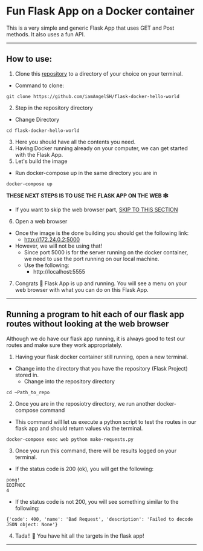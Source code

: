 # Fun Flask App on a Docker container

This is a very simple and generic Flask App that uses GET and Post methods. It also uses a fun API. 

<hr>

## How to use:



1. Clone this [repository](https://github.com/iamAngelSH/flask-docker-hello-world) to a directory of your choice on your terminal.
  - Command to clone:
  ```git
  git clone https://github.com/iamAngelSH/flask-docker-hello-world
  ```
2. Step in the repository directory
  - Change Directory
  ```terminal
  cd flask-docker-hello-world
  ```
3. Here you should have all the contents you need.
4. Having Docker running already on your computer, we can get started with the Flask App.
5. Let's build the image
  - Run docker-compose up in the same directory you are in
  ```docker
  docker-compose up
  ```
  
**THESE NEXT STEPS IS TO USE THE FLASK APP ON THE WEB 🕸️**
   - If you want to skip the web browser part, [SKIP TO THIS SECTION](#running-a-program-to-hit-each-of-our-flask-app-routes-without-looking-at-the-web-browser)
6. Open a web browser
  - Once the image is the done building you should get the following link:
    - http://172.24.0.2:5000
  - However, we will not be using that!
    - Since port 5000 is for the server running on the docker container, we need to use the port running on our local machine.
    - Use the following:
      - http://localhost:5555
7. Congrats 🥳 Flask App is up and running. You will see a menu on your web browser with what you can do on this Flask App.

<hr>

## Running a program to hit each of our flask app routes without looking at the web browser
Although we do have our flask app running, it is always good to test our routes and make sure they work appropriately.

1. Having your flask docker container still running, open a new terminal.
  - Change into the directory that you have the repository (Flask Project) stored in.
    - Change into the repository directory
  ```terminal
  cd ~Path_to_repo
  ```
2. Once you are in the reposiotry directory, we run another docker-compose command
  - This command will let us execute a python script to test the routes in our flask app and should return values via the terminal.
  ```terminal
  docker-compose exec web python make-requests.py
  ```
3. Once you run this command, there will be results logged on your terminal.
- If the status code is 200 (ok), you will get the following:
```terminal
pong! 
EDIFNOC
4
```
- If the status code is not 200, you will see something similar to the following:
```terminal
{'code': 400, 'name': 'Bad Request', 'description': 'Failed to decode JSON object: None'} 
```
4. Tada!! 🥳 You have hit all the targets in the flask app!

<hr>


